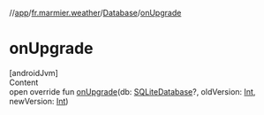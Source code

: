 //[app](../../../index.md)/[fr.marmier.weather](../index.md)/[Database](index.md)/[onUpgrade](on-upgrade.md)



# onUpgrade  
[androidJvm]  
Content  
open override fun [onUpgrade](on-upgrade.md)(db: [SQLiteDatabase](https://developer.android.com/reference/kotlin/android/database/sqlite/SQLiteDatabase.html)?, oldVersion: [Int](https://kotlinlang.org/api/latest/jvm/stdlib/kotlin/-int/index.html), newVersion: [Int](https://kotlinlang.org/api/latest/jvm/stdlib/kotlin/-int/index.html))  



